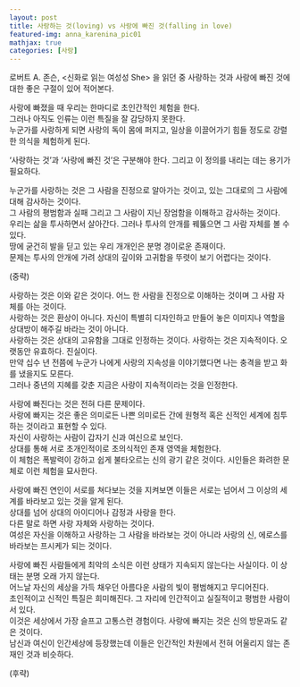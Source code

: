 ```yaml
---
layout: post
title: 사랑하는 것(loving) vs 사랑에 빠진 것(falling in love)
featured-img: anna_karenina_pic01
mathjax: true
categories: [사랑]
---
```


로버트 A. 존슨, <신화로 읽는 여성성 She> 을 읽던 중 사랑하는 것과 사랑에 빠진 것에 대한 좋은 구절이 있어 적어본다.  

사랑에 빠졌을 때 우리는 한마디로 초인간적인 체험을 한다.  
그러나 아직도 인류는 이런 특질을 잘 감당하지 못한다.  
누군가를 사랑하게 되면 사랑의 독이 몸에 퍼지고, 일상을 이끌어가기 힘들 정도로 강렬한 의식을 체험하게 된다.  

‘사랑하는 것’과 ‘사랑에 빠진 것’은 구분해야 한다. 그리고 이 정의를 내리는 데는 용기가 필요하다.  

누군가를 사랑하는 것은 그 사람을 진정으로 알아가는 것이고, 있는 그대로의 그 사람에 대해 감사하는 것이다.  
그 사람의 평범함과 실패 그리고 그 사람이 지닌 장엄함을 이해하고 감사하는 것이다.  
우리는 삶을 투사하면서 살아간다. 그러나 투사의 안개를 꿰뚫으면 그 사람 자체를 볼 수 있다.  
땅에 굳건히 발을 딛고 있는 우리 개개인은 분명 경이로운 존재이다.  
문제는 투사의 안개에 가려 상대의 깊이와 고귀함을 뚜렷이 보기 어렵다는 것이다.  

(중략)  

사랑하는 것은 이와 같은 것이다. 어느 한 사람을 진정으로 이해하는 것이며 그 사람 자체를 아는 것이다.  
사랑하는 것은 환상이 아니다. 자신이 특별히 디자인하고 만들어 놓은 이미지나 역할을 상대방이 해주길 바라는 것이 아니다.  
사랑하는 것은 상대의 고유함을 그대로 인정하는 것이다. 사랑하는 것은 지속적이다. 오랫동안 유효하다. 진실이다.  
만약 십수 년 전쯤에 누군가 나에게 사랑의 지속성을 이야기했다면 나는 충격을 받고 화를 냈을지도 모른다.  
그러나 중년의 지혜를 갖춘 지금은 사랑이 지속적이라는 것을 인정한다.  

사랑에 빠진다는 것은 전혀 다른 문제이다.  
사랑에 빠지는 것은 좋은 의미로든 나쁜 의미로든 간에 원형적 혹은 신적인 세계에 침투하는 것이라고 표현할 수 있다.  
자신이 사랑하는 사람이 갑자기 신과 여신으로 보인다.  
상대를 통해 서로 초개인적이로 초의식적인 존재 영역을 체험한다.  
이 체험은 폭발력이 강하고 쉽게 불타오르는 신의 광기 같은 것이다.  시인들은 화려한 문체로 이런 체험을 묘사한다.  

사랑에 빠진 연인이 서로를 쳐다보는 것을 지켜보면 이들은 서로는 넘어서 그 이상의 세계를 바라보고 있는 것을 알게 된다.  
상대를 넘어 상대의 아이디어나 감정과 사랑을 한다.  
다른 말로 하면 사랑 자체와 사랑하는 것이다.  
여성은 자신을 이해하고 사랑하는 그 사람을 바라보는 것이 아니라 사랑의 신, 에로스를 바라보는 프시케가 되는 것이다.  

사랑에 빠진 사람들에게 최악의 소식은 이런 상태가 지속되지 않는다는 사실이다. 이 상태는 분명 오래 가지 않는다.  
어느날 자신의 세상을 가득 채우던 아름다운 사람의 빛이 평범해지고 무디어진다.  
초인적이고 신적인 특질은 희미해진다. 그 자리에 인간적이고 실질적이고 평범한 사람이 서 있다.  
이것은 세상에서 가장 슬프고 고통스런 경험이다. 사랑에 빠지는 것은 신의 방문과도 같은 것이다.  
남신과 여신이 인간세상에 등장했는데 이들은 인간적인 차원에서 전혀 어울리지 않는 존재인 것과 비슷하다.  

(후략)  
